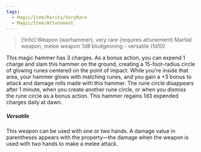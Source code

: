 ```yaml
---
tags:
  - Magic/Item/Rarity/VeryRare
  - Magic/Item/Attunement
---
```

>[!info]
>Weapon (warhammer), very rare (requires attunement)
>Martial weapon, melee weapon
>1d8 bludgeoning - versatile (1d10)

This magic hammer has 3 charges. As a bonus action, you can expend 1 charge and slam this hammer on the ground, creating a 15-foot-radius circle of glowing runes centered on the point of impact. While you're inside that area, your hammer glows with matching runes, and you gain a +3 bonus to attack and damage rolls made with this hammer. The rune circle disappears after 1 minute, when you create another rune circle, or when you dismiss the rune circle as a bonus action. This hammer regains 1d3 expended charges daily at dawn.
##### Versatile
This weapon can be used with one or two hands. A damage value in parentheses appears with the property—the damage when the weapon is used with two hands to make a melee attack.